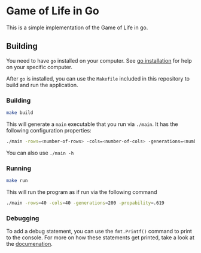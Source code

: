 # Game of Life in Go

This is a simple implementation of the Game of Life in go. 

## Building

You need to have `go` installed on your computer. See [go installation](https://golang.org/dl/) for help on your specific computer. 

After `go` is installed, you can use the `Makefile` included in this repository to build and run the application.

### Building
```bash
make build
```

This will generate a `main` executable that you run via `./main`. It has the following configuration properties:

```bash
./main -rows=<number-of-rows> -cols=<number-of-cols> -generations=<number-of-generations-to-create> -propability=<decimal-of-the-probability-a-cell-alive-on-first-generation>
```

You can also use `./main -h`

### Running
```bash
make run
```

This will run the program as if run via the following command
```bash
./main -rows=40 -cols=40 -generations=200 -propability=.619
```


### Debugging
To add a debug statement, you can use the `fmt.Printf()` command to print to the console. For more on how these statements get printed, take a look at the [documenation](https://gobyexample.com/string-formatting).

